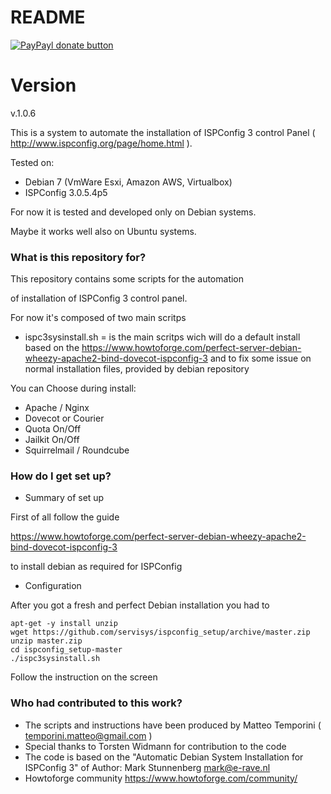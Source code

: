 # README #

[![PayPayl donate button](https://www.paypalobjects.com/it_IT/IT/i/btn/btn_donateCC_LG.gif)](https://www.paypal.com/cgi-bin/webscr?cmd=_s-xclick&hosted_button_id=TB4Q3UJDC5JDJ "Help US support this project using Paypal")

# Version #
v.1.0.6

This is a system to automate the installation of ISPConfig 3 
control Panel ( http://www.ispconfig.org/page/home.html ).

Tested on:
- Debian 7 (VmWare Esxi, Amazon AWS, Virtualbox)
- ISPConfig 3.0.5.4p5

For now it is tested and developed only on Debian systems.

Maybe it works well also on Ubuntu systems.

### What is this repository for? ###

This repository contains some scripts for the automation

of installation of ISPConfig 3 control panel.

For now it's composed of two main scritps

- ispc3sysinstall.sh = is the main scritps wich will do a default install
		       based on the https://www.howtoforge.com/perfect-server-debian-wheezy-apache2-bind-dovecot-ispconfig-3
                       and to fix some issue on normal installation files, provided by debian repository

You can Choose during install:
- Apache / Nginx
- Dovecot or Courier
- Quota On/Off
- Jailkit On/Off
- Squirrelmail / Roundcube

### How do I get set up? ###

* Summary of set up

First of all follow the guide 

https://www.howtoforge.com/perfect-server-debian-wheezy-apache2-bind-dovecot-ispconfig-3

to install debian as required for ISPConfig

* Configuration

After you got a fresh and perfect Debian installation you had to

```shell
apt-get -y install unzip
wget https://github.com/servisys/ispconfig_setup/archive/master.zip
unzip master.zip
cd ispconfig_setup-master
./ispc3sysinstall.sh
```

Follow the instruction on the screen

### Who had contributed to this work? ###

* The scripts and instructions have been produced by Matteo Temporini ( <temporini.matteo@gmail.com> )
* Special thanks to Torsten Widmann for contribution to the code
* The code is based on the "Automatic Debian System Installation for ISPConfig 3" of Author: Mark Stunnenberg <mark@e-rave.nl>
* Howtoforge community https://www.howtoforge.com/community/

